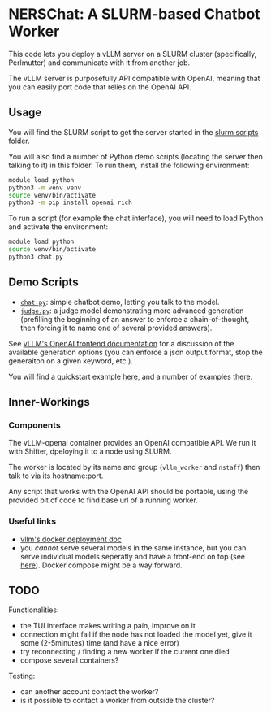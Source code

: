 # NERSChat: A SLURM-based Chatbot Worker

This code lets you deploy a vLLM server on a SLURM cluster (specifically, Perlmutter) and communicate with it from another job.

The vLLM server is purposefully API compatible with OpenAI, meaning that you can easily port code that relies on the OpenAI API.

## Usage

You will find the SLURM script to get the server started in the [slurm scripts](./scripts/slurm%20scripts/) folder.

You will also find a number of Python demo scripts (locating the server then talking to it) in this folder. To run them, install the following environment:

```sh
module load python
python3 -m venv venv
source venv/bin/activate
python3 -m pip install openai rich
```

To run a script (for example the chat interface), you will need to load Python and activate the environment:

```sh
module load python
source venv/bin/activate
python3 chat.py
```

## Demo Scripts

* [`chat.py`](./chat.py): simple chatbot demo, letting you talk to the model.
* [`judge.py`](./judge.py): a judge model demonstrating more advanced generation (prefilling the beginning of an answer to enforce a chain-of-thought, then forcing it to name one of several provided answers).

See [vLLM's OpenAI frontend documentation](https://docs.vllm.ai/en/latest/serving/openai_compatible_server.html) for a discussion of the available generation options (you can enforce a json output format, stop the generaiton on a given keyword, etc.).

You will find a quickstart example [here](https://docs.vllm.ai/en/latest/getting_started/quickstart.html#openai-chat-completions-api-with-vllm), and a number of examples [there](https://docs.vllm.ai/en/latest/getting_started/examples/examples_index.html).

## Inner-Workings

### Components

The vLLM-openai container provides an OpenAI compatible API.
We run it with Shifter, dpeloying it to a node using SLURM.

The worker is located by its name and group (`vllm_worker` and `nstaff`) then talk to via its hostname:port.

Any script that works with the OpenAI API should be portable, using the provided bit of code to find base url of a running worker.

### Useful links

* [vllm's docker deployment doc](https://docs.vllm.ai/en/latest/serving/deploying_with_docker.html)
* you *cannot* serve several models in the same instance, but you can serve individual models seperatly and have a front-end on top (see [here](https://docs.vllm.ai/en/v0.6.0/serving/faq.html)). Docker compose might be a way forward.

## TODO

Functionalities:

* the TUI interface makes writing a pain, improve on it
* connection might fail if the node has not loaded the model yet, give it some (2-5minutes) time (and have a nice error)
* try reconnecting / finding a new worker if the current one died
* compose several containers?

Testing:

* can another account contact the worker?
* is it possible to contact a worker from outside the cluster?
